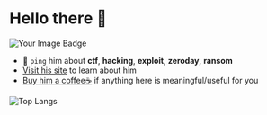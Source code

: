 # Hello there 👋

<img src="https://tryhackme-badges.s3.amazonaws.com/RemusLeung.png" alt="Your Image Badge" />

- 💬 `ping` him about **ctf**, **hacking**, **exploit**, **zeroday**, **ransom**
- [Visit his site](https://remusdbd.github.io) to learn about him
- [Buy him a coffee☕](https://buymeacoffee.com/remusdbd) if anything here is meaningful/useful for you 




![Top Langs](https://github-readme-stats.vercel.app/api/top-langs/?username=RemusDBD&langs_count=99&layout=compact)
